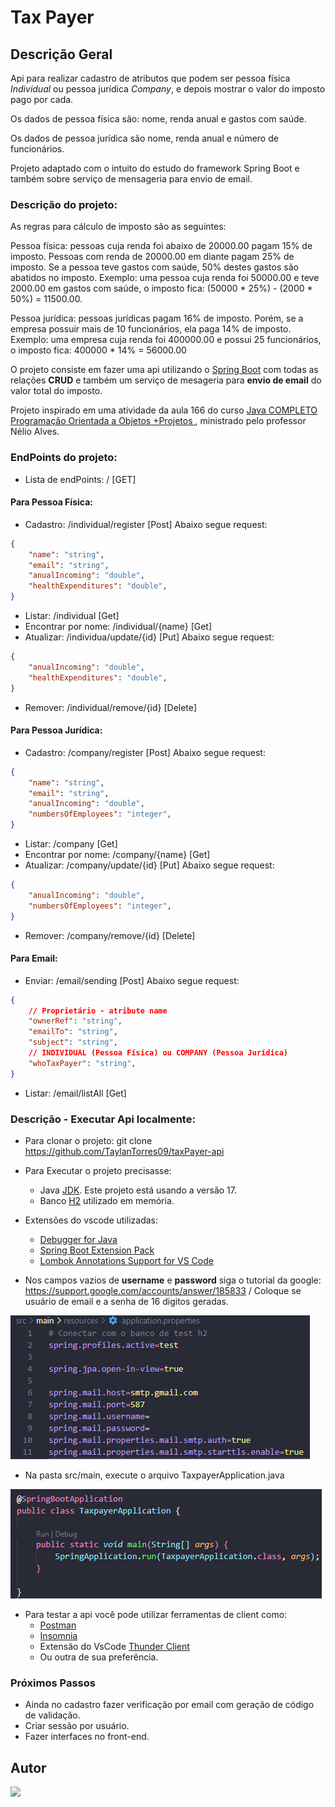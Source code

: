 # Tax Payer

## Descrição Geral

Api para realizar cadastro de atributos que podem ser pessoa física *Individual* ou pessoa jurídica *Company*, e depois mostrar o valor do imposto pago por cada.

Os dados de pessoa física são: nome, renda anual e gastos com saúde.

Os dados de pessoa jurídica são nome, renda anual e número de funcionários.

<p>Projeto adaptado com o intuito do estudo do framework Spring Boot e também sobre serviço de mensageria para envio de email.</p>

### Descrição do projeto:

As regras para cálculo de imposto são as seguintes:

Pessoa física: pessoas cuja renda foi abaixo de 20000.00 pagam 15% de imposto. Pessoas com 
renda de 20000.00 em diante pagam 25% de imposto. Se a pessoa teve gastos com saúde, 50% 
destes gastos são abatidos no imposto. Exemplo: uma pessoa cuja renda foi 50000.00 e teve 2000.00 em gastos com saúde, o imposto fica: (50000 * 25%) - (2000 * 50%) = 11500.00.

Pessoa jurídica: pessoas jurídicas pagam 16% de imposto. Porém, se a empresa possuir mais de 10 
funcionários, ela paga 14% de imposto. 
Exemplo: uma empresa cuja renda foi 400000.00 e possui 25 funcionários, o imposto fica: 
400000 * 14% = 56000.00


O projeto consiste em fazer uma api utilizando o [Spring Boot](https://code.visualstudio.com/docs/java/java-spring-boot) com todas as relações **CRUD** e também um serviço de mesageria para **envio de email** do valor total do imposto.

Projeto inspirado em uma atividade da aula 166 do curso [Java COMPLETO Programação Orientada a Objetos +Projetos
](https://www.udemy.com/course/java-curso-completo/), ministrado pelo professor Nélio Alves.

### EndPoints do projeto:
- Lista de endPoints: / [GET]

#### Para Pessoa Física:
- Cadastro: /individual/register [Post] Abaixo segue request:
``` Json Body
{
    "name": "string",
    "email": "string",
    "anualIncoming": "double",
    "healthExpenditures": "double",
}
```
- Listar: /individual [Get]
- Encontrar por nome: /individual/{name} [Get]
- Atualizar: /individua/update/{id} [Put] Abaixo segue request:
``` Json Body
{
    "anualIncoming": "double",
    "healthExpenditures": "double",
}
```
- Remover: /individual/remove/{id} [Delete]

#### Para Pessoa Jurídica:
- Cadastro: /company/register [Post] Abaixo segue request:
``` Json Body
{
    "name": "string",
    "email": "string",
    "anualIncoming": "double",
    "numbersOfEmployees": "integer",
}
```
- Listar: /company [Get]
- Encontrar por nome: /company/{name} [Get]
- Atualizar: /company/update/{id} [Put] Abaixo segue request:
``` Json Body
{
    "anualIncoming": "double",
    "numbersOfEmployees": "integer",
}
```
- Remover: /company/remove/{id} [Delete]

#### Para Email:
- Enviar: /email/sending [Post] Abaixo segue request:
``` Json Body
{
    // Proprietário - atribute name
    "ownerRef": "string",
    "emailTo": "string",
    "subject": "string",
    // INDIVIDUAL (Pessoa Física) ou COMPANY (Pessoa Jurídica)
    "whoTaxPayer": "string",
}
```
- Listar: /email/listAll [Get]

### Descrição - Executar Api localmente:
- Para clonar o projeto: git clone https://github.com/TaylanTorres09/taxPayer-api
- Para Executar o projeto precisasse:
    - Java [JDK](https://www.oracle.com/java/technologies/downloads/#java17). Este projeto está usando a versão 17.
    - Banco [H2](https://www.h2database.com/html/main.html) utilizado em memória.

- Extensões do vscode utilizadas:
    - [Debugger for Java](https://marketplace.visualstudio.com/items?itemName=redhat.java)
    - [Spring Boot Extension Pack](https://marketplace.visualstudio.com/items?itemName=Pivotal.vscode-boot-dev-pack)
    - [Lombok Annotations Support for VS Code](https://marketplace.visualstudio.com/items?itemName=vscjava.vscode-lombok)

- Nos campos vazios de **username** e **password** siga o tutorial da google: https://support.google.com/accounts/answer/185833 / Coloque se usuário de email e a senha de 16 digitos geradas.

![ApplicationProperties](README_IMG/ApplicationProperties.png)

- Na pasta src/main, execute o arquivo TaxpayerApplication.java

![TaxpayerApplication](README_IMG/TaxpayerApplication.png)

- Para testar a api você pode utilizar ferramentas de client como:
    - [Postman](https://www.postman.com/)
    - [Insomnia](https://insomnia.rest/download)
    - Extensão do VsCode [Thunder Client](https://marketplace.visualstudio.com/items?itemName=rangav.vscode-thunder-client)
    - Ou outra de sua preferência.

### Próximos Passos
- Ainda no cadastro fazer verificação por email com geração de código de validação.
- Criar sessão por usuário.
- Fazer interfaces no front-end.

## Autor
<a href="https://www.linkedin.com/in/taylan-torres" target="_blank"><img src="https://img.shields.io/badge/-LinkedIn-%230077B5?style=for-the-badge&logo=linkedin&logoColor=white" target="_blank"></a> 
